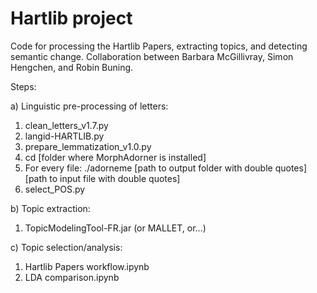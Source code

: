 # Hartlib project

Code for processing the Hartlib Papers, extracting topics, and detecting semantic change. Collaboration between Barbara McGillivray, Simon Hengchen, and Robin Buning.

Steps:

a) Linguistic pre-processing of letters:
1)	clean_letters_v1.7.py
2)	langid-HARTLIB.py
2)	prepare_lemmatization_v1.0.py
3)	cd [folder where MorphAdorner is installed]
4)	For every file:
./adorneme [path to output folder with double quotes] [path to input file with double quotes]
5)	select_POS.py

b) Topic extraction:
1)	TopicModelingTool-FR.jar (or MALLET, or...)

c) Topic selection/analysis:
1) Hartlib Papers workflow.ipynb
2) LDA comparison.ipynb
